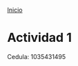 <!-- No borrar o modificar -->
[Inicio](./index.md)

# Actividad 1


<!-- Su documentación aquí -->

Cedula: 1035431495






